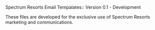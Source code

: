 Spectrum Resorts Email Tempalates:: 
Version 0.1 - Development 

These files are developed for the exclusive use of Spectrum Resorts marketing and communications. 